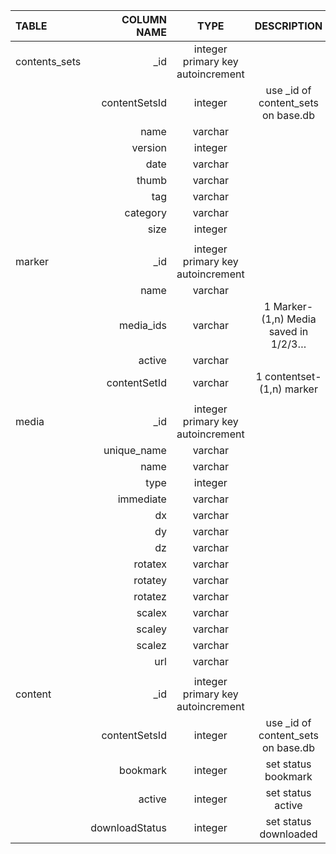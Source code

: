 |TABLE|COLUMN NAME|TYPE|DESCRIPTION|
|:---------|----------:|:----------:|:----------:|
|contents_sets|_id |integer primary key autoincrement||
||contentSetsId|integer|use _id of content_sets on base.db|
||name|varchar||
||version|integer||
||date|varchar||
||thumb|varchar||
||tag|varchar||
||category|varchar||
||size|integer||
|||||
|marker|_id|integer primary key autoincrement||
||name|varchar||
||media_ids|varchar|1 Marker- (1,n) Media saved in 1/2/3…|
||active|varchar||
||contentSetId|varchar|1 contentset-(1,n) marker|
|||||
|media|_id|integer primary key autoincrement||
||unique_name|varchar||
||name|varchar||
||type|integer||
||immediate|varchar||
||dx|varchar||
||dy|varchar||
||dz|varchar||
||rotatex|varchar||
||rotatey|varchar||
||rotatez|varchar||
||scalex|varchar||
||scaley|varchar||
||scalez|varchar||
||url|varchar||
|||||
|content|_id|integer primary key autoincrement||
||contentSetsId|integer|use _id of content_sets on base.db|
||bookmark|integer|set status bookmark|
||active|integer|set status active|
||downloadStatus|integer|set status downloaded|
